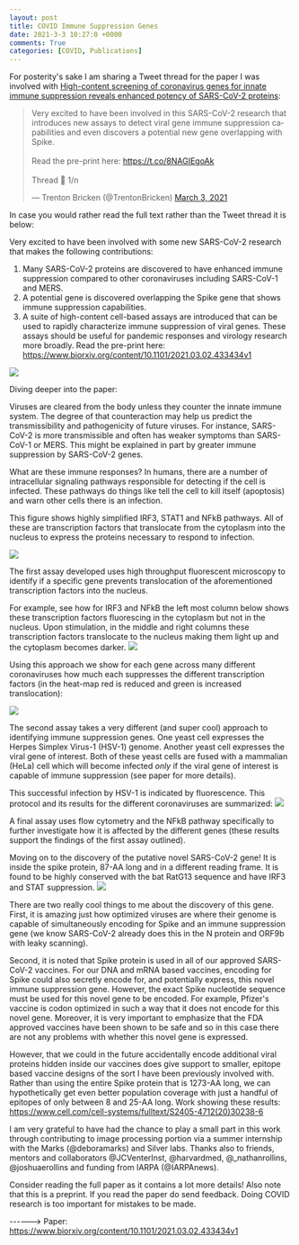 ```yaml
---
layout: post
title: COVID Immune Suppression Genes
date: 2021-3-3 10:27:0 +0000
comments: True
categories: [COVID, Publications]
---
```


For posterity's sake I am sharing a Tweet thread for the paper I was involved with [High-content screening of coronavirus genes for innate immune suppression reveals enhanced potency of SARS-CoV-2 proteins](https://www.biorxiv.org/content/10.1101/2021.03.02.433434v1):

<blockquote class="twitter-tweet"><p lang="en" dir="ltr">Very excited to have been involved in this SARS-CoV-2 research that introduces new assays to detect viral gene immune suppression capabilities and even discovers a potential new gene overlapping with Spike.<br><br>Read the pre-print here: <a href="https://t.co/8NAGIEgoAk">https://t.co/8NAGIEgoAk</a><br><br>Thread 🧵 1/n</p>&mdash; Trenton Bricken (@TrentonBricken) <a href="https://twitter.com/TrentonBricken/status/1367141915666317312?ref_src=twsrc%5Etfw">March 3, 2021</a></blockquote> <script async src="https://platform.twitter.com/widgets.js" charset="utf-8"></script>

In case you would rather read the full text rather than the Tweet thread it is below:

Very excited to have been involved with some new SARS-CoV-2 research that makes the following contributions:
1. Many SARS-CoV-2 proteins are discovered to have enhanced immune suppression compared to other coronaviruses including SARS-CoV-1 and MERS.
2. A potential gene is discovered overlapping the Spike gene that shows immune suppression capabilities.  
3. A suite of high-content cell-based assays are introduced that can be used to rapidly characterize immune suppression of viral genes. These assays should be useful for pandemic responses and virology research more broadly.
Read the pre-print here: <https://www.biorxiv.org/content/10.1101/2021.03.02.433434v1>


![](https://firebasestorage.googleapis.com/v0/b/firescript-577a2.appspot.com/o/imgs%2Fapp%2FTrentonIdeas%2F7fpT0zrllt.png?alt=media&token=b451c4f7-8a93-449a-8961-a312ca0f31c7)

Diving deeper into the paper:

Viruses are cleared from the body unless they counter the innate immune system. The degree of that counteraction may help us predict the transmissibility and pathogenicity of future viruses. For instance, SARS-CoV-2 is more transmissible and often has weaker symptoms than SARS-CoV-1 or MERS. This might be explained in part by greater immune suppression by SARS-CoV-2 genes.

What are these immune responses? In humans, there are a number of intracellular signaling pathways responsible for detecting if the cell is infected. These pathways do things like tell the cell to kill itself (apoptosis) and warn other cells there is an infection.

This figure shows highly simplified IRF3, STAT1 and NFkB pathways. All of these are transcription factors that translocate from the cytoplasm into the nucleus to express the proteins necessary to respond to infection.

![](https://firebasestorage.googleapis.com/v0/b/firescript-577a2.appspot.com/o/imgs%2Fapp%2FTrentonIdeas%2FgETIiAkgXK.png?alt=media&token=e6ce4768-434c-4ddc-bc10-257d73d813b5)

The first assay developed uses high throughput fluorescent microscopy to identify if a specific gene prevents translocation of the aforementioned transcription factors into the nucleus.

For example, see how for IRF3 and NFkB the left most column below shows these transcription factors fluorescing in the cytoplasm but not in the nucleus. Upon stimulation, in the middle and right columns these transcription factors translocate to the nucleus making them light up and the cytoplasm becomes darker.
![](https://firebasestorage.googleapis.com/v0/b/firescript-577a2.appspot.com/o/imgs%2Fapp%2FTrentonIdeas%2F8g2bnPO9-P.png?alt=media&token=0701b3b3-efe9-48e1-9336-4dab7f29de17)

Using this approach we show for each gene across many different coronaviruses how much each suppresses the different transcription factors (in the heat-map red is reduced and green is increased translocation):

![](https://firebasestorage.googleapis.com/v0/b/firescript-577a2.appspot.com/o/imgs%2Fapp%2FTrentonIdeas%2F1fKcVZukuk.png?alt=media&token=4ab0a14f-9261-421b-9570-9a1dbab191dc)

The second assay takes a very different (and super cool) approach to identifying immune suppression genes. One yeast cell expresses the Herpes Simplex Virus-1 (HSV-1) genome. Another yeast cell expresses the viral gene of interest. Both of these yeast cells are fused with a mammalian (HeLa) cell which will become infected *only* if the viral gene of interest is capable of immune suppression (see paper for more details).

This successful infection by HSV-1 is indicated by fluorescence. This protocol and its results for the different coronaviruses are summarized:
![](https://firebasestorage.googleapis.com/v0/b/firescript-577a2.appspot.com/o/imgs%2Fapp%2FTrentonIdeas%2Fu5ymt87fEu.png?alt=media&token=f43c1604-c3d9-4d6b-9608-bdfc5bf4e6df)

A final assay uses flow cytometry and the NFkB pathway specifically to further investigate how it is affected by the different genes (these results support the findings of the first assay outlined).

Moving on to the discovery of the putative novel SARS-CoV-2 gene! It is inside the spike protein, 87-AA long and in a different reading frame. It is found to be highly conserved with the bat RatG13 sequence and have IRF3 and STAT suppression.
![](https://firebasestorage.googleapis.com/v0/b/firescript-577a2.appspot.com/o/imgs%2Fapp%2FTrentonIdeas%2FFEI3QZ1pSo.png?alt=media&token=a7356b82-5f56-4bef-a203-4d6b20d5d5ac)

There are two really cool things to me about the discovery of this gene. First, it is amazing just how optimized viruses are where their genome is capable of simultaneously encoding for Spike and an immune suppression gene (we know SARS-CoV-2 already does this in the N protein and ORF9b with leaky scanning).

Second, it is noted that Spike protein is used in all of our approved SARS-CoV-2 vaccines. For our DNA and mRNA based vaccines, encoding for Spike could also secretly encode for, and potentially express, this novel immune suppression gene. However, the exact Spike nucleotide sequence must be used for this novel gene to be encoded. For example, Pfizer's vaccine is codon optimized in such a way that it does not encode for this novel gene. Moreover, it is very important to emphasize that the FDA approved vaccines have been shown to be safe and so in this case there are not any problems with whether this novel gene is expressed.

However, that we could in the future accidentally encode additional viral proteins hidden inside our vaccines does give support to smaller, epitope based vaccine designs of the sort I have been previously involved with. Rather than using the entire Spike protein that is 1273-AA long, we can hypothetically get even better population coverage with just a handful of epitopes of only between 8 and 25-AA long. Work showing these results: https://www.cell.com/cell-systems/fulltext/S2405-4712(20)30238-6

I am very grateful to have had the chance to play a small part in this work through contributing to image processing portion via a summer internship with the Marks (@deboramarks) and Silver labs. Thanks also to friends, mentors and collaborators @JCVenterInst, @harvardmed, @_nathanrollins, @joshuaerollins and funding from IARPA (@IARPAnews).

Consider reading the full paper as it contains a lot more details!
Also note that this is a preprint. If you read the paper do send feedback. Doing COVID research is too important for mistakes to be made.

------> Paper: <https://www.biorxiv.org/content/10.1101/2021.03.02.433434v1>
